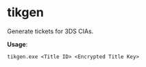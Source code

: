 # tikgen

Generate tickets for 3DS CIAs.

**Usage**:

    tikgen.exe <Title ID> <Encrypted Title Key>
